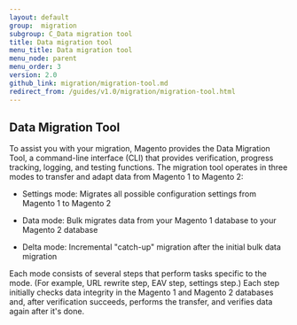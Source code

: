 ```yaml
---
layout: default
group:  migration
subgroup: C_Data migration tool
title: Data migration tool
menu_title: Data migration tool
menu_node: parent
menu_order: 3
version: 2.0
github_link: migration/migration-tool.md
redirect_from: /guides/v1.0/migration/migration-tool.html
---
```


  
<h2>Data Migration Tool</h2>

To assist you with your migration, Magento provides the Data Migration Tool, a command-line interface (CLI) that provides verification, progress tracking, logging, and testing functions. The migration tool operates in three modes to transfer and adapt data from Magento 1 to Magento 2:

* Settings mode: Migrates all possible configuration settings from Magento 1 to Magento 2

* Data mode: Bulk migrates data from your Magento 1 database to your Magento 2 database

* Delta mode: Incremental "catch-up" migration after the initial bulk data migration

Each mode consists of several steps that perform tasks specific to the mode. (For example, URL rewrite step, EAV step, settings step.) Each step initially checks data integrity in the Magento 1 and Magento 2 databases and, after verification succeeds, performs the transfer, and verifies data again after it's done.

